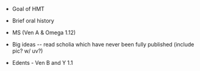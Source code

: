- Goal of HMT

- Brief oral history

- MS (Ven A & Omega 1.12)

- Big ideas
-- read scholia which have never been fully published (include pic? w/ uv?)

- Edents - Ven B and Y 1.1
